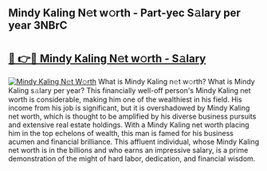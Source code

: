 ## Mindy Kaling N𝚎t w𝚘rth - Part-yec S𝚊lary per year 3NBrC

# <h2><a href="http://gc1pld.nevu.top/?p=Mindy+Kaling">🔗 👉🔴 Mindy Kaling N𝚎t w𝚘rth - S𝚊lary</a></h2>

[![Mindy Kaling N𝚎t W𝚘rth](https://i.imgur.com/Oavwk0R.jpeg)](http://gc1pld.nevu.top/?p=Mindy+Kaling)
What is Mindy Kaling n𝚎t w𝚘rth? What is Mindy Kaling s𝚊lary per year?
This financially well-off person's Mindy Kaling net worth is considerable, making him one of the wealthiest in his field. His income from his job is significant, but it is overshadowed by Mindy Kaling net worth, which is thought to be amplified by his diverse business pursuits and extensive real estate holdings. With a Mindy Kaling net worth placing him in the top echelons of wealth, this man is famed for his business acumen and financial brilliance. This affluent individual, whose Mindy Kaling net worth is in the billions and who earns an impressive salary, is a prime demonstration of the might of hard labor, dedication, and financial wisdom.
